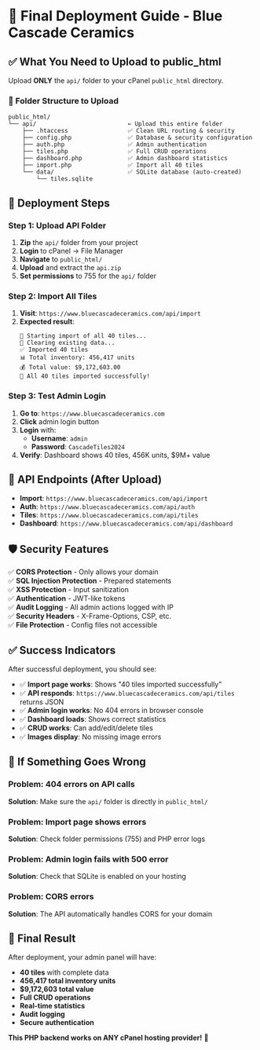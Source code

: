 # 🚀 Final Deployment Guide - Blue Cascade Ceramics

## ✅ What You Need to Upload to public_html

Upload **ONLY** the `api/` folder to your cPanel `public_html` directory.

### 📁 Folder Structure to Upload

```
public_html/
└── api/                          ← Upload this entire folder
    ├── .htaccess                 ✅ Clean URL routing & security
    ├── config.php                ✅ Database & security configuration  
    ├── auth.php                  ✅ Admin authentication
    ├── tiles.php                 ✅ Full CRUD operations
    ├── dashboard.php             ✅ Admin dashboard statistics
    ├── import.php                ✅ Import all 40 tiles
    └── data/                     ✅ SQLite database (auto-created)
        └── tiles.sqlite
```

## 🎯 Deployment Steps

### Step 1: Upload API Folder
1. **Zip** the `api/` folder from your project
2. **Login** to cPanel → File Manager  
3. **Navigate** to `public_html/`
4. **Upload** and extract the `api.zip`
5. **Set permissions** to 755 for the `api/` folder

### Step 2: Import All Tiles
1. **Visit**: `https://www.bluecascadeceramics.com/api/import`
2. **Expected result**:
   ```
   🚀 Starting import of all 40 tiles...
   🧹 Clearing existing data...
   ✅ Imported 40 tiles
   📊 Total inventory: 456,417 units  
   💰 Total value: $9,172,603.00
   🎉 All 40 tiles imported successfully!
   ```

### Step 3: Test Admin Login  
1. **Go to**: `https://www.bluecascadeceramics.com`
2. **Click** admin login button
3. **Login** with:
   - **Username**: `admin`
   - **Password**: `CascadeTiles2024`
4. **Verify**: Dashboard shows 40 tiles, 456K units, $9M+ value

## 🔧 API Endpoints (After Upload)

- **Import**: `https://www.bluecascadeceramics.com/api/import`
- **Auth**: `https://www.bluecascadeceramics.com/api/auth`  
- **Tiles**: `https://www.bluecascadeceramics.com/api/tiles`
- **Dashboard**: `https://www.bluecascadeceramics.com/api/dashboard`

## 🛡️ Security Features

✅ **CORS Protection** - Only allows your domain  
✅ **SQL Injection Protection** - Prepared statements  
✅ **XSS Protection** - Input sanitization  
✅ **Authentication** - JWT-like tokens  
✅ **Audit Logging** - All admin actions logged with IP  
✅ **Security Headers** - X-Frame-Options, CSP, etc.  
✅ **File Protection** - Config files not accessible  

## ✅ Success Indicators  

After successful deployment, you should see:

- ✅ **Import page works**: Shows "40 tiles imported successfully"
- ✅ **API responds**: `https://www.bluecascadeceramics.com/api/tiles` returns JSON
- ✅ **Admin login works**: No 404 errors in browser console
- ✅ **Dashboard loads**: Shows correct statistics  
- ✅ **CRUD works**: Can add/edit/delete tiles
- ✅ **Images display**: No missing image errors

## 🚨 If Something Goes Wrong

### Problem: 404 errors on API calls
**Solution**: Make sure the `api/` folder is directly in `public_html/`

### Problem: Import page shows errors  
**Solution**: Check folder permissions (755) and PHP error logs

### Problem: Admin login fails with 500 error
**Solution**: Check that SQLite is enabled on your hosting

### Problem: CORS errors  
**Solution**: The API automatically handles CORS for your domain

## 🎉 Final Result  

After deployment, your admin panel will have:
- **40 tiles** with complete data
- **456,417 total inventory units**  
- **$9,172,603 total value**
- **Full CRUD operations**
- **Real-time statistics**
- **Audit logging**
- **Secure authentication**

**This PHP backend works on ANY cPanel hosting provider!** 🎯